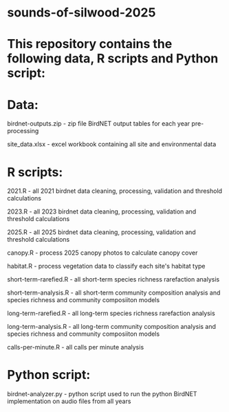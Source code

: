 # sounds-of-silwood-2025

# This repository contains the following data, R scripts and Python script:

# Data:
birdnet-outputs.zip - zip file BirdNET output tables for each year pre-processing

site_data.xlsx - excel workbook containing all site and environmental data

# R scripts:
2021.R - all 2021 birdnet data cleaning, processing, validation and threshold calculations

2023.R - all 2023 birdnet data cleaning, processing, validation and threshold calculations

2025.R - all 2025 birdnet data cleaning, processing, validation and threshold calculations


canopy.R - process 2025 canopy photos to calculate canopy cover

habitat.R - process vegetation data to classify each site's habitat type

short-term-rarefied.R - all short-term species richness rarefaction analysis

short-term-analysis.R - all short-term community composition analysis and species richness and community composiiton models 


long-term-rarefied.R - all long-term species richness rarefaction analysis

long-term-analysis.R - all long-term community composition analysis and species richness and community composiiton models 

calls-per-minute.R - all calls per minute analysis

# Python script:
birdnet-analyzer.py - python script used to run the python BirdNET implementation on audio files from all years
